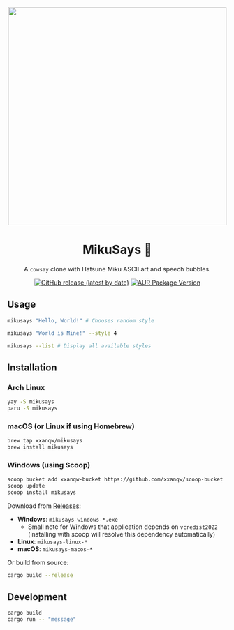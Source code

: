 <div align=center>

<img width=500px src="https://github.com/user-attachments/assets/d08929ed-85c6-42c5-8858-b46753d34205">

# MikuSays 🎤

A `cowsay` clone with Hatsune Miku ASCII art and speech bubbles.  

[![GitHub release (latest by date)](https://img.shields.io/github/v/release/xxanqw/mikusays?style=for-the-badge)](https://github.com/xxanqw/mikusays/releases/latest)
[![AUR Package Version](https://img.shields.io/aur/version/mikusays?style=for-the-badge)](https://aur.archlinux.org/packages/mikusays)

</div>

## Usage

```bash
mikusays "Hello, World!" # Chooses random style

mikusays "World is Mine!" --style 4

mikusays --list # Display all available styles
```

## Installation

### Arch Linux
```bash
yay -S mikusays
paru -S mikusays
```

### macOS (or Linux if using Homebrew)
```bash
brew tap xxanqw/mikusays
brew install mikusays
```

### Windows (using Scoop)
```bash
scoop bucket add xxanqw-bucket https://github.com/xxanqw/scoop-bucket
scoop update
scoop install mikusays
```

Download from [Releases](https://github.com/xxanqw/mikusays/releases):

- **Windows**: `mikusays-windows-*.exe`
    - Small note for Windows that application depends on `vcredist2022`  
      (installing with scoop will resolve this dependency automatically)
- **Linux**: `mikusays-linux-*` 
- **macOS**: `mikusays-macos-*`

Or build from source:
```bash
cargo build --release
```

## Development

```bash
cargo build
cargo run -- "message"
```
